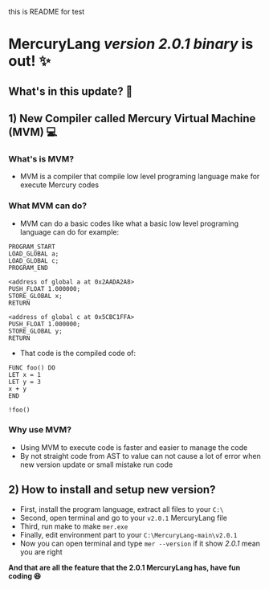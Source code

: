 this is README for test
# MercuryLang *version 2.0.1 binary* is out! ✨
## What's in this update? 👀

## 1) New Compiler called Mercury Virtual Machine (MVM) 💻
### What's is MVM? 
* MVM is a compiler that compile low level programing language make for execute Mercury codes 
### What MVM can do? 
* MVM can do a basic codes like what a basic low level programing language can do for example:
```mercury
PROGRAM_START
LOAD_GLOBAL a;
LOAD_GLOBAL c;
PROGRAM_END

<address of global a at 0x2AADA2A8>
PUSH_FLOAT 1.000000;
STORE_GLOBAL x;
RETURN

<address of global c at 0x5CBC1FFA>
PUSH_FLOAT 1.000000;
STORE_GLOBAL y;
RETURN
```
* That code is the compiled code of:
``` mercury
FUNC foo() DO
LET x = 1
LET y = 3
x + y
END

!foo()
```
### Why use MVM? 
* Using MVM to execute code is faster and easier to manage the code 
* By not straight code from AST to value can not cause a lot of error when new version update or small mistake run code 
## 2) How to install and setup new version?
* First, install the program language, extract all files to your ```C:\```
* Second, open terminal and go to your ```v2.0.1``` MercuryLang file
* Third, run make to make ```mer.exe``` 
* Finally, edit environment part to your ```C:\MercuryLang-main\v2.0.1```
* Now you can open terminal and type ```mer --version``` if it show *2.0.1* mean you are right

**And that are all the feature that the 2.0.1 MercuryLang has, have fun coding 😆**
